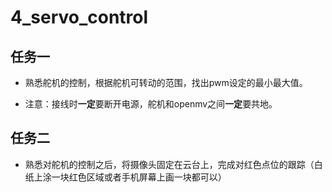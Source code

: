 # 4_servo_control

## 任务一

* 熟悉舵机的控制，根据舵机可转动的范围，找出pwm设定的最小最大值。

* 注意：接线时**一定**要断开电源，舵机和openmv之间**一定**要共地。


## 任务二

* 熟悉对舵机的控制之后，将摄像头固定在云台上，完成对红色点位的跟踪（白纸上涂一块红色区域或者手机屏幕上画一块都可以）